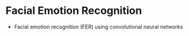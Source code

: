 # Facial Emotion Recognition
- Facial emotion recognition (FER) using convolutional neural networks
